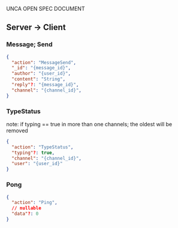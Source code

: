 UNCA OPEN SPEC DOCUMENT

## Server -> Client
### Message; Send
```json
{
  "action": "MessageSend",
  "_id": "{message_id}",
  "author": "{user_id}",
  "content": "String",
  "reply"?: "{message_id}",
  "channel": "{channel_id}",
}
```
### TypeStatus
note: if typing == true in more than one channels; the oldest will be removed
```json
{
  "action": "TypeStatus",
  "typing"?: true,
  "channel": "{channel_id}",
  "user": "{user_id}"
}
```
### Pong
```json
{
  "action": "Ping",
  // nullable 
  "data"?: 0
}
```